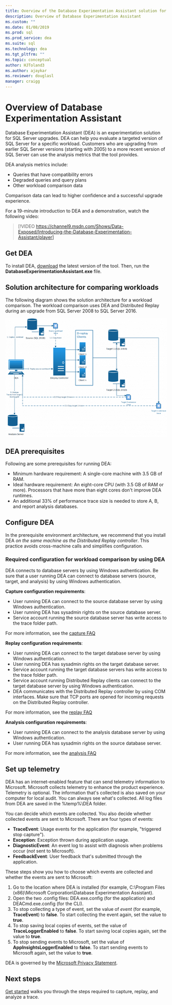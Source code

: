 ```yaml
---
title: Overview of the Database Experimentation Assistant solution for SQL Server upgrades
description: Overview of Database Experimentation Assistant
ms.custom: ""
ms.date: 01/08/2019
ms.prod: sql
ms.prod_service: dea
ms.suite: sql
ms.technology: dea
ms.tgt_pltfrm: ""
ms.topic: conceptual
author: HJToland3
ms.author: ajaykar
ms.reviewer: douglasl
manager: craigg
---
```


# Overview of Database Experimentation Assistant

Database Experimentation Assistant (DEA) is an experimentation solution for SQL Server upgrades. DEA can help you evaluate a targeted version of SQL Server for a specific workload. Customers who are upgrading from earlier SQL Server versions (starting with 2005) to a more recent version of SQL Server can use the analysis metrics that the tool provides. 

DEA analysis metrics include:
- Queries that have compatibility errors
- Degraded queries and query plans
- Other workload comparison data

Comparison data can lead to higher confidence and a successful upgrade experience.

For a 19-minute introduction to DEA and a demonstration, watch the following video:

> [!VIDEO https://channel9.msdn.com/Shows/Data-Exposed/Introducing-the-Database-Experimentation-Assistant/player]

## Get DEA

To install DEA, [download](https://www.microsoft.com/download/details.aspx?id=54090) the latest version of the tool. Then, run the **DatabaseExperimentationAssistant.exe** file.

## Solution architecture for comparing workloads

The following diagram shows the solution architecture for a workload comparison. The workload comparison uses DEA and Distributed Replay during an upgrade from SQL Server 2008 to SQL Server 2016.

![Workload comparison solution architecture](./media/database-experimentation-assistant-overview/dea-overview-compare-solution-architecture.png)

## DEA prerequisites

Following are some prerequisites for running DEA:
- Minimum hardware requirement: A single-core machine with 3.5 GB of RAM.
- Ideal hardware requirement: An eight-core CPU (with 3.5 GB of RAM or more). Processors that have more than eight cores don't improve DEA runtimes.
- An additional 33% of performance trace size is needed to store A, B, and report analysis databases.

## Configure DEA

In the prerequisite environment architecture, we recommend that you install DEA *on the same machine as the Distributed Replay controller*. This practice avoids cross-machine calls and simplifies configuration.

### Required configuration for workload comparison by using DEA

DEA connects to database servers by using Windows authentication. Be sure that a user running DEA can connect to database servers (source, target, and analysis) by using Windows authentication.

**Capture configuration requirements**:

*   User running DEA can connect to the source database server by using Windows authentication.
*   User running DEA has sysadmin rights on the source database server.
*   Service account running the source database server has write access to the trace folder path.

For more information, see the [capture FAQ](database-experimentation-assistant-capture-trace.md#frequently-asked-questions-about-trace-capture)

**Replay configuration requirements**: 

*   User running DEA can connect to the target database server by using Windows authentication.
*   User running DEA has sysadmin rights on the target database server.
*   Service account running the target database servers has write access to the trace folder path.
*   Service account running Distributed Replay clients can connect to the target database server by using Windows authentication.
*   DEA communicates with the Distributed Replay controller by using COM interfaces. Make sure that TCP ports are opened for incoming requests on the Distributed Replay controller.

For more information, see the [replay FAQ](database-experimentation-assistant-replay-trace.md#frequently-asked-questions-about-trace-replay)

**Analysis configuration requirements**: 

*   User running DEA can connect to the analysis database server by using Windows authentication.
*   User running DEA has sysadmin rights on the source database server.

For more information, see the [analysis FAQ](database-experimentation-assistant-create-report.md#frequently-asked-questions-about-analysis-reports)

## Set up telemetry

DEA has an internet-enabled feature that can send telemetry information to Microsoft. Microsoft collects telemetry to enhance the product experience. Telemetry is optional. The information that's collected is also saved on your computer for local audit. You can always see what's collected. All log files from DEA are saved in the %temp%\\DEA folder.

You can decide which events are collected. You also decide whether collected events are sent to Microsoft. There are four types of events:

*   **TraceEvent**: Usage events for the application (for example, "triggered stop capture").
*   **Exception**: Exception thrown during application usage.
*   **DiagnosticEvent**: An event log to assist with diagnosis when problems occur (*not* sent to Microsoft).
*   **FeedbackEvent**: User feedback that's submitted through the application.

These steps show you how to choose which events are collected and whether the events are sent to Microsoft:

1.  Go to the location where DEA is installed (for example, C:\\Program Files (x86)\\Microsoft Corporation\\Database Experimentation Assistant).
2.  Open the two .config files: DEA.exe.config (for the application) and DEACmd.exe.config (for the CLI).
3.  To stop collecting a type of event, set the value of *event* (for example, **TraceEvent**) to **false**. To start collecting the event again, set the value to **true**.
4.  To stop saving local copies of events, set the value of **TraceLoggerEnabled** to **false**. To start saving local copies again, set the value to **true**.
5.  To stop sending events to Microsoft, set the value of **AppInsightsLoggerEnabled** to **false**. To start sending events to Microsoft again, set the value to **true**.

DEA is governed by the [Microsoft Privacy Statement](https://aka.ms/dea-privacy).

## Next steps

[Get started](database-experimentation-assistant-get-started.md) walks you through the steps required to capture, replay, and analyze a trace.
